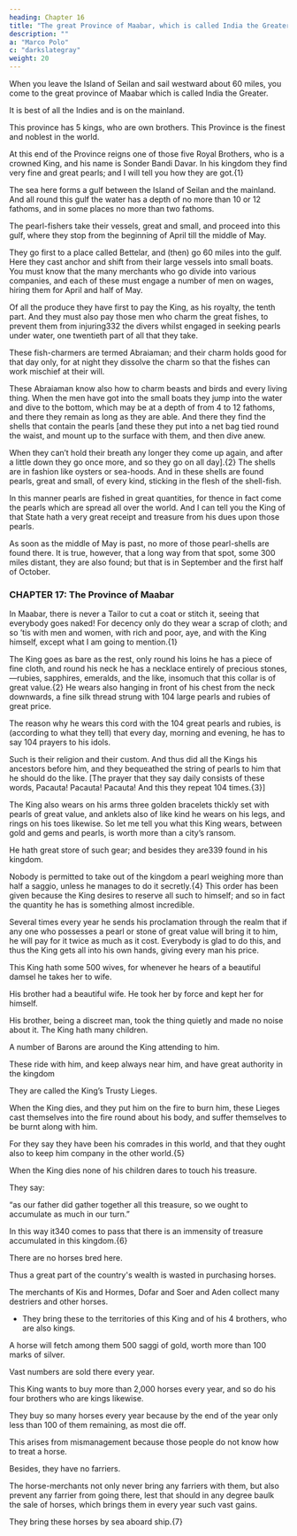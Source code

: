 ```yaml
---
heading: Chapter 16
title: "The great Province of Maabar, which is called India the Greater, and is on the Mainland."
description: ""
a: "Marco Polo"
c: "darkslategray"
weight: 20
---
```



When you leave the Island of Seilan and sail westward about 60 miles, you come to the great province of Maabar which is called India the Greater.

It is best of all the Indies and is on the mainland.

This province has 5 kings, who are own brothers. This Province is the finest and noblest in the world.

At this end of the Province reigns one of those five Royal Brothers, who is a crowned King, and his name is Sonder Bandi Davar. In his kingdom they find very fine and great pearls; and I will tell you how they are got.{1}

The sea here forms a gulf between the Island of Seilan and the mainland. And all round this gulf the water has a depth of no more than 10 or 12 fathoms, and in some places no more than two fathoms.

The pearl-fishers take their vessels, great and small, and proceed into this gulf, where they stop from the beginning of April till the middle of May.

They go first to a place called Bettelar, and (then) go 60 miles into the gulf. Here they cast anchor and shift from their large vessels into small boats. You must know that the many merchants who go divide into various companies, and each of these must engage a number of men on wages, hiring them for April and half of May.

Of all the produce they have first to pay the King, as his royalty, the tenth part. And they must also pay those men who charm the great fishes, to prevent them from injuring332 the divers whilst engaged in seeking pearls under water, one twentieth part of all that they take. 

These fish-charmers are termed Abraiaman; and their charm holds good for that day only, for at night they dissolve the charm so that the fishes can work mischief at their will. 

These Abraiaman know also how to charm beasts and birds and every living thing. When the men have got into the small boats they jump into the water and dive to the bottom, which may be at a depth of from 4 to 12 fathoms, and there they remain as long as they are able. And there they find the shells that contain the pearls [and these they put into a net bag tied round the waist, and mount up to the surface with them, and then dive anew.

When they can’t hold their breath any longer they come up again, and after a little down they go once more, and so they go on all day].{2} The shells are in fashion like oysters or sea-hoods. And in these shells are found pearls, great and small, of every kind, sticking in the flesh of the shell-fish.

In this manner pearls are fished in great quantities, for thence in fact come the pearls which are spread all over the world. And I can tell you the King of that State hath a very great receipt and treasure from his dues upon those pearls.

As soon as the middle of May is past, no more of those pearl-shells are found there. It is true, however, that a long way from that spot, some 300 miles distant, they are also found; but that is in September and the first half of October.


### CHAPTER 17: The Province of Maabar

In Maabar, there is never a Tailor to cut a coat or stitch it, seeing that everybody goes naked! For decency only do they wear a scrap of cloth; and so ’tis with men and women, with rich and poor, aye, and with the King himself, except what I am going to mention.{1}

The King goes as bare as the rest, only round his loins he has a piece of fine cloth, and round his neck he has a necklace entirely of precious stones,—rubies, sapphires, emeralds, and the like, insomuch that this collar is of great value.{2} He wears also hanging in front of his chest from the neck downwards, a fine silk thread strung with 104 large pearls and rubies of great price. 

The reason why he wears this cord with the 104 great pearls and rubies, is (according to what they tell) that every day, morning and evening, he has to say 104 prayers to his idols.

Such is their religion and their custom. And thus did all the Kings his ancestors before him, and they bequeathed the string of pearls to him that he should do the like. [The prayer that they say daily consists of these words, Pacauta! Pacauta! Pacauta! And this they repeat 104 times.{3}]

The King also wears on his arms three golden bracelets thickly set with pearls of great value, and anklets also of like kind he wears on his legs, and rings on his toes likewise. So let me tell you what this King wears, between gold and gems and pearls, is worth more than a city’s ransom. 

He hath great store of such gear; and besides they are339 found in his kingdom. 

Nobody is permitted to take out of the kingdom a pearl weighing more than half a saggio, unless he manages to do it secretly.{4} This order has been given because the King desires to reserve all such to himself; and so in fact the quantity he has is something almost incredible. 

Several times every year he sends his proclamation through the realm that if any one who possesses a pearl or stone of great value will bring it to him, he will pay for it twice as much as it cost. Everybody is glad to do this, and thus the King gets all into his own hands, giving every man his price.

This King hath some 500 wives, for whenever he hears of a beautiful damsel he takes her to wife. 

His brother had a beautiful wife. He took her by force and kept her for himself. 

His brother, being a discreet man, took the thing quietly and made no noise about it. The King hath many children.

A number of Barons are around the King attending to him.

These ride with him, and keep always near him, and have great authority in the kingdom

They are called the King’s Trusty Lieges. 

When the King dies, and they put him on the fire to burn him, these Lieges cast themselves into the fire round about his body, and suffer themselves to be burnt along with him. 

For they say they have been his comrades in this world, and that they ought also to keep him company in the other world.{5}

When the King dies none of his children dares to touch his treasure. 

They say:

“as our father did gather together all this treasure, so we ought to accumulate as much in our turn.” 

In this way it340 comes to pass that there is an immensity of treasure accumulated in this kingdom.{6}

There are no horses bred here.

Thus a great part of the country's wealth is wasted in purchasing horses.

The merchants of Kis and Hormes, Dofar and Soer and Aden collect many destriers and other horses.
- They bring these to the territories of this King and of his 4 brothers, who are also kings.

A horse will fetch among them 500 saggi of gold, worth more than 100 marks of silver.

Vast numbers are sold there every year.

This King wants to buy more than 2,000 horses every year, and so do his four brothers who are kings likewise. 

They buy so many horses every year because by the end of the year only less than 100 of them remaining, as most die off.

This arises from mismanagement because those people do not know how to treat a horse.

Besides, they have no farriers.

The horse-merchants not only never bring any farriers with them, but also prevent any farrier from going there, lest that should in any degree baulk the sale of horses, which brings them in every year such vast gains. 

They bring these horses by sea aboard ship.{7}



